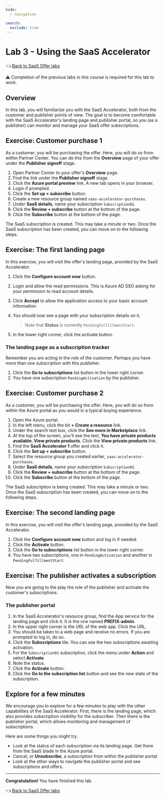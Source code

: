 ```yaml
---
hide:
  - navigation

search:
  exclude: true
---
```


# Lab 3 - Using the SaaS Accelerator

👈 [Back to SaaS Offer labs](../../index.md#labs)

⚠️ Completion of the previous labs in this course is required for this lab to work.

## Overview

In this lab, you will familiarize you with the SaaS Accelerator, both from the customer and publisher points of view. The goal is to become comfortable with the SaaS Accelerator's landing page and publisher portal, so you (as a publisher) can monitor and manage your SaaS offer subscriptions.

## Exercise: Customer purchase 1

As a customer, you will be purchasing the offer. Here, you will do so from within Partner Center. You can do this from the **Overview** page of your offer under the **Publisher signoff** stage.

1. Open Partner Center to your offer's **Overview** page.
1. Find the link under the **Publisher signoff** stage.
1. Click the **Azure portal preview** link. A new tab opens in your browser.
1. Login if prompted.
1. Click the **Set up + subscribe** button.
1. Create a new resource group named `saas-accelerator-purchases`.
1. Under **SaaS details**, name your subscription `Subscription01`.
1. Click the **Review + subscribe** button at the bottom of the page.
1. Click the **Subscribe** button at the bottom of the page.

The SaaS subscription is created. This may take a minute or two. Once the SaaS subscription has been created, you can move on to the following steps.

## Exercise: The first landing page

In this exercise, you will visit the offer's landing page, provided by the SaaS Accelerator.

1. Click the **Configure account now** button.
1. Login and allow the read permissions. This is Azure AD SSO asking for your permission to read account details.
1. Click **Accept** to allow the application access to your basic account information.
1. You should now see a page with your subscription details on it.

    > Note that **Status** is currently `PendingFulfillmentStart`.

1. In the lower right corner, click the activate button.

### The landing page as a subscription tracker

Remember you are acting in the role of the customer. Perhaps you have more than one subscription with this publisher.

1. Click the **Go to subscriptions** list button in the lower right corner.
1. You have one subscription `PendingActivation` by the publisher.

## Exercise: Customer purchase 2

As a customer, you will be purchasing the offer. Here, you will do so from within the Azure portal as you would in a typical buying experience.

1. Open the Azure portal.
1. In the left menu, click the bit **+ Create a resource** link.
1. Under the search text box, click the **See more in Marketplace** link.
1. At the top of the screen, you'll see the text, **You have private products available. View private products**. Click the **View private products** link.
1. Find the **SaaS Accelerator 1** offer and click it.
1. Click the **Set up + subscribe** button.
1. Select the resource group you created earlier, `saas-accelerator-purchases`.
1. Under **SaaS details**, name your subscription `Subscription02`.
1. Click the **Review + subscribe** button at the bottom of the page.
1. Click the **Subscribe** button at the bottom of the page.

The SaaS subscription is being created. This may take a minute or two. Once the SaaS subscription has been created, you can move on to the following steps.

## Exercise: The second landing page

In this exercise, you will visit the offer's landing page, provided by the SaaS Accelerator.

1. Click the **Configure account now** button and log in if needed.
1. Click the **Activate** button.
1. Click the **Go to subscriptions** list button in the lower right corner.
1. You have two subscriptions, one in `PendingActivation` and another in `PendingFulfillmentStart`.

## Exercise: The publisher activates a subscription

Now you are going to the play the role of the publisher and activate the customer's subscriptions.

### The publisher portal

1. In the SaaS Accelerator's resource group, find the App service for the landing page and click it. It is the one named **PREFIX-admin**.
1. In the upper right corner is the URL of the web app. Click the URL.
1. You should be taken to a web page and receive no errors. If you are prompted to log in, do so.
1. Click the **Subscriptions** tile. You can see the two subscriptions awaiting activation.
1. For the `Subscription01` subscription, click the menu under **Action** and select **Activate**.
1. Note the status.
1. Click the **Activate** button.
1. Click the **Go to the subscription list** button and see the new state of the subscription.

## Explore for a few minutes

We encourage you to explore for a few minutes to play with the other capabilities of the SaaS Accelerator. First, there is the landing page, which also provides subscription visibility for the subscriber. Then there is the publisher portal, which allows monitoring and management of subscriptions.

Here are some things you might try.

- Look at the status of each subscription via its landing page. Get there from the SaaS blade in the Azure portal.
- Cancel, or **Unsubscribe**, a subscription from within the publisher portal.
- Look at the other ways to navigate the publisher portal and see subscriptions and offers.

---

**Congratulation!** You have finished this lab.

👈 [Back to SaaS Offer labs](../../index.md#labs)
